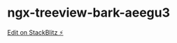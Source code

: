 # ngx-treeview-bark-aeegu3

[Edit on StackBlitz ⚡️](https://stackblitz.com/edit/ngx-treeview-bark-aeegu3)
